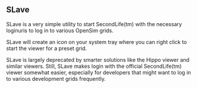 ## SLave

SLave is a very simple utility to start SecondLife(tm) with the necessary loginuris to log
in to various OpenSim grids.

SLave will create an icon on your system tray where you can right click to start the viewer
for a preset grid.

SLave is largely deprecated by smarter solutions like the Hippo viewer and similar viewers.
Still, SLave makes login with the official SecondLife(tm) viewer somewhat easier, especially
for developers that might want to log in to various development grids frequently.